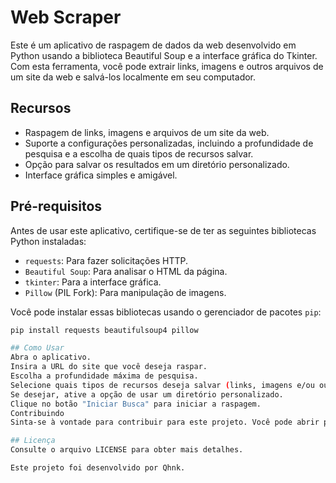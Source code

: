 # Web Scraper

Este é um aplicativo de raspagem de dados da web desenvolvido em Python usando a biblioteca Beautiful Soup e a interface gráfica do Tkinter. Com esta ferramenta, você pode extrair links, imagens e outros arquivos de um site da web e salvá-los localmente em seu computador.

## Recursos

- Raspagem de links, imagens e arquivos de um site da web.
- Suporte a configurações personalizadas, incluindo a profundidade de pesquisa e a escolha de quais tipos de recursos salvar.
- Opção para salvar os resultados em um diretório personalizado.
- Interface gráfica simples e amigável.

## Pré-requisitos

Antes de usar este aplicativo, certifique-se de ter as seguintes bibliotecas Python instaladas:

- `requests`: Para fazer solicitações HTTP.
- `Beautiful Soup`: Para analisar o HTML da página.
- `tkinter`: Para a interface gráfica.
- `Pillow` (PIL Fork): Para manipulação de imagens.

Você pode instalar essas bibliotecas usando o gerenciador de pacotes `pip`:

```bash
pip install requests beautifulsoup4 pillow

## Como Usar
Abra o aplicativo.
Insira a URL do site que você deseja raspar.
Escolha a profundidade máxima de pesquisa.
Selecione quais tipos de recursos deseja salvar (links, imagens e/ou outros arquivos).
Se desejar, ative a opção de usar um diretório personalizado.
Clique no botão "Iniciar Busca" para iniciar a raspagem.
Contribuindo
Sinta-se à vontade para contribuir para este projeto. Você pode abrir problemas (issues) ou enviar solicitações de pull (pull requests) para melhorar o código ou adicionar novos recursos.

## Licença
Consulte o arquivo LICENSE para obter mais detalhes.

Este projeto foi desenvolvido por Qhnk. 
